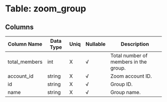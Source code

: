 # Table: zoom_group

## Columns 

|  Column Name   |  Data Type  | Uniq | Nullable | Description | 
|  ----  | ----  | ----  | ----  | ---- | 
| total_members | int | X | √ | Total number of members in the group. | 
| account_id | string | X | √ | Zoom account ID. | 
| id | string | X | √ | Group ID. | 
| name | string | X | √ | Group name. | 


